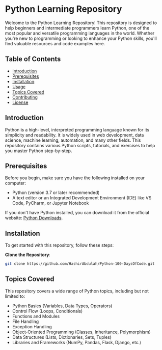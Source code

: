 # Python Learning Repository

Welcome to the Python Learning Repository! This repository is designed to help beginners and intermediate programmers learn Python, one of the most popular and versatile programming languages in the world. Whether you're new to programming or looking to enhance your Python skills, you'll find valuable resources and code examples here.

## Table of Contents

- [Introduction](#introduction)
- [Prerequisites](#prerequisites)
- [Installation](#installation)
- [Usage](#usage)
- [Topics Covered](#topics-covered)
- [Contributing](#contributing)
- [License](#license)

## Introduction

Python is a high-level, interpreted programming language known for its simplicity and readability. It is widely used in web development, data science, machine learning, automation, and many other fields. This repository contains various Python scripts, tutorials, and exercises to help you master Python step-by-step.

## Prerequisites

Before you begin, make sure you have the following installed on your computer:

- Python (version 3.7 or later recommended)
- A text editor or an Integrated Development Environment (IDE) like VS Code, PyCharm, or Jupyter Notebook

If you don't have Python installed, you can download it from the official website: [Python Downloads](https://www.python.org/downloads/).

## Installation

To get started with this repository, follow these steps:

**Clone the Repository**:

   ```bash
   git clone https://github.com/HashirAbdulah/Python-100-DaysOfCode.git
  ```

 ## Topics Covered

  This repository covers a wide range of Python topics, including but not limited to:
  
   - Python Basics (Variables, Data Types, Operators)
   - Control Flow (Loops, Conditionals)
   - Functions and Modules
   - File Handling
   - Exception Handling
   - Object-Oriented Programming (Classes, Inheritance, Polymorphism)
   -  Data Structures (Lists, Dictionaries, Sets, Tuples)
   - Libraries and Frameworks (NumPy, Pandas, Flask, Django, etc.)
